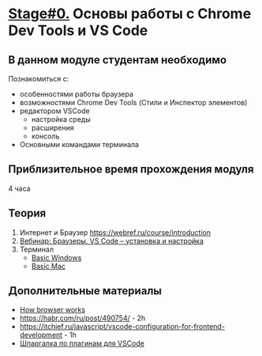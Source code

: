 # [Stage#0.](../../README.md) Основы работы с Chrome Dev Tools и VS Code
## В данном модуле студентам необходимо
Познакомиться с:
- особенностями работы браузера
- возможностями Chrome Dev Tools (Стили и Инспектор элементов)
- редактором VSCode
    - настройка среды
    - расширения
    - консоль
- Основными командами терминала

## Приблизительное время прохождения модуля
4 часа

## Теория
1. Интернет и Браузер https://webref.ru/course/introduction
2. [Вебинар: Браузеры. VS Code – установка и настройка](https://www.youtube.com/watch?v=nd2VYxOsOwY)
3. Терминал
     - [Basic Windows](https://www.digitalcitizen.life/command-prompt-how-use-basic-commands)
     - [Basic Mac](https://www.imore.com/how-use-terminal-mac-when-you-have-no-idea-where-start)

## Дополнительные материалы
- [How browser works](https://youtu.be/gdriDw-ciH8)
- https://habr.com/ru/post/490754/ - 2h
- https://itchief.ru/javascript/vscode-configuration-for-frontend-development - 1h
- [Шпаргалка по плагинам для VSCode](https://solidados.github.io/plugins_vscode/)
